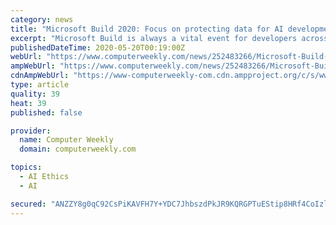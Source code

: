```yaml
---
category: news
title: "Microsoft Build 2020: Focus on protecting data for AI development"
excerpt: "Microsoft Build is always a vital event for developers across the IT industry. This year, Microsoft has expanded its AI emphasis."
publishedDateTime: 2020-05-20T00:19:00Z
webUrl: "https://www.computerweekly.com/news/252483266/Microsoft-Build-2020-Focus-on-protecting-data-for-AI-development"
ampWebUrl: "https://www.computerweekly.com/news/252483266/Microsoft-Build-2020-Focus-on-protecting-data-for-AI-development?amp=1"
cdnAmpWebUrl: "https://www-computerweekly-com.cdn.ampproject.org/c/s/www.computerweekly.com/news/252483266/Microsoft-Build-2020-Focus-on-protecting-data-for-AI-development?amp=1"
type: article
quality: 39
heat: 39
published: false

provider:
  name: Computer Weekly
  domain: computerweekly.com

topics:
  - AI Ethics
  - AI

secured: "ANZZY8g0qC92CsPiKAVFH7Y+YDC7JhbszdPkJR9KQRGPTuEStip8HRf4CoIzlLHysPOeV8dDkeOlhg22swq+APnLPmfSpAO2UlUncGzSrqXLmLCh/2nfx4cEcnPS7OgcWoziGGx5Jt2ycigeR2StiHtH2vksshJ68H4EUO/0eTi98wvg3bz4bcPCN3RnG5Zs6aoQgmrrtNtr1akkNUsyUwuc5thn8hgRFrtix6nOnLTau8BpAkNoqYsUA/FQZSkVC62OLe0gGRE69wTUAoz6QXrTsbhAPOJLgJy7aZnoiFNHS67eD0fAPXPdfpj5Jg8B;GfYp4dCJcHUq4+3GTyRDGw=="
---
```


